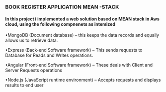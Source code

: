 ### BOOK REGISTER APPLICATION MEAN -STACK

 #### In this project i implemented a web solution based on MEAN stack in Aws cloud, using the following compnenets as intemized

•MongoDB (Document database) – this keeps the data records and equally allows us to retrieve data.

•Express (Back-end Software framework) – This sends requests to Database for Reads and Writes operations.

•Angular (Front-end Software framework) – These deals with Client and Server Requests operations

•Node.js (JavaScript runtime environment) – Accepts requests and displays results to end user
